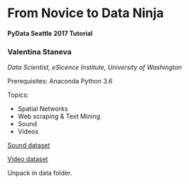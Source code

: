 # From Novice to Data Ninja

#### PyData Seattle 2017 Tutorial
### Valentina Staneva
*Data Scientist, eSicence Institute, University of Washington*

Prerequisites: Anaconda Python 3.6

Topics:

* Spatial Networks
* Web scraping & Text Mining
* Sound
* Videos



[Sound dataset](https://zenodo.org/record/574438#.WV0MQ9PysmI)

[Video dataset](https://drive.google.com/file/d/1N23DADOWU_rLS-i2UyxFBwYzOBs9iKlE/view?usp=sharing)

Unpack in data folder.
